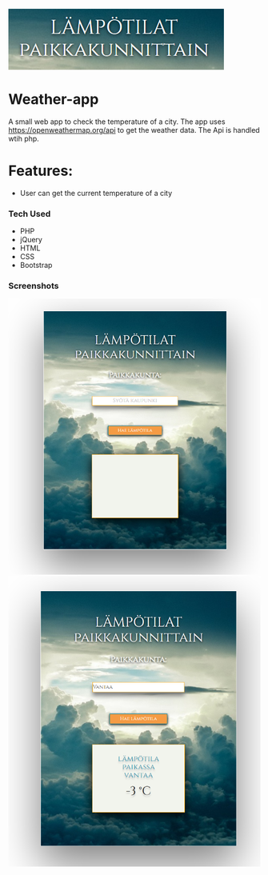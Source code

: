 ![](images/Screenshot1.png)
# Weather-app
A small web app to check the temperature of a city. The app uses https://openweathermap.org/api to get the weather data. The Api is handled wtih php.

# Features:

* User can get the current temperature of a city

### Tech Used

* PHP
* jQuery
* HTML
* CSS
* Bootstrap


### Screenshots

![](images/Screenshot2.png)
![](images/Screenshot3.png)
